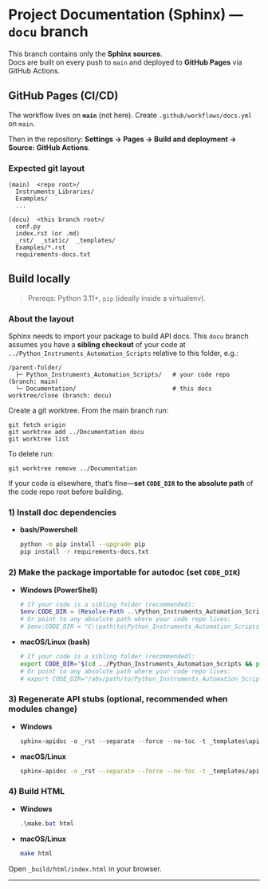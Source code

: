 # Project Documentation (Sphinx) — `docu` branch

This branch contains only the **Sphinx sources**.  
Docs are built on every push to `main` and deployed to **GitHub Pages** via GitHub Actions.

## GitHub Pages (CI/CD)

The workflow lives on **`main`** (not here). Create `.github/workflows/docs.yml` on `main`.

Then in the repository: **Settings → Pages → Build and deployment → Source: GitHub Actions**.

### Expected git layout

```
(main)  <repo root>/
  Instruments_Libraries/
  Examples/
  ...

(docu)  <this branch root>/
  conf.py
  index.rst (or .md)
  _rst/  _static/  _templates/
  Examples/*.rst
  requirements-docs.txt
```


## Build locally

> Prereqs: Python 3.11+, `pip` (ideally inside a virtualenv).

### About the layout
Sphinx needs to import your package to build API docs. This `docu` branch assumes you have a **sibling checkout** of your code at `../Python_Instruments_Automation_Scripts` relative to this folder, e.g.:

```
/parent-folder/
  ├─ Python_Instruments_Automation_Scripts/   # your code repo (branch: main)
  └─ Documentation/                           # this docs worktree/clone (branch: docu)
```

Create a git worktree. From the main branch run:
```
git fetch origin
git worktree add ../Documentation docu
git worktree list
```

To delete run:
```
git worktree remove ../Documentation
```

If your code is elsewhere, that’s fine—**set `CODE_DIR` to the absolute path** of the code repo root before building.

### 1) Install doc dependencies
- **bash/Powershell**
  ```bash
  python -m pip install --upgrade pip
  pip install -r requirements-docs.txt
  ```

### 2) Make the package importable for autodoc (set `CODE_DIR`)

- **Windows (PowerShell)**
  ```powershell
  # If your code is a sibling folder (recommended):
  $env:CODE_DIR = (Resolve-Path ..\Python_Instruments_Automation_Scripts).Path
  # Or point to any absolute path where your code repo lives:
  # $env:CODE_DIR = "C:\path\to\Python_Instruments_Automation_Scripts"
  ```
- **macOS/Linux (bash)**
  ```bash
  # If your code is a sibling folder (recommended):
  export CODE_DIR="$(cd ../Python_Instruments_Automation_Scripts && pwd)"
  # Or point to any absolute path where your code repo lives:
  # export CODE_DIR="/abs/path/to/Python_Instruments_Automation_Scripts"
  ```

### 3) Regenerate API stubs (optional, recommended when modules change)
- **Windows**
  ```powershell
  sphinx-apidoc -o _rst --separate --force --no-toc -t _templates\apidoc ..\Python_Instruments_Automation_Scripts\Instruments_Libraries
  ```
- **macOS/Linux**
  ```bash
  sphinx-apidoc -o _rst --separate --force --no-toc -t _templates/apidoc ../Python_Instruments_Automation_Scripts/Instruments_Libraries
  ```

### 4) Build HTML
- **Windows**
  ```powershell
  .\make.bat html
  ```
- **macOS/Linux**
  ```bash
  make html
  ```

Open `_build/html/index.html` in your browser.

---



